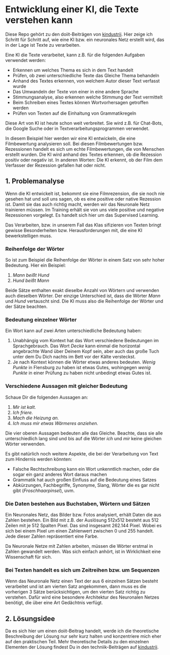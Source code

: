 # Entwicklung einer KI, die Texte verstehen kann

Diese Repo gehört zu den doiit-Beiträgen von [kindustrii](https://www.kindustrii.de).
Hier zeige ich Schritt für Schritt auf, wie eine KI bzw. ein neuronales Netz erstellt wird, das in der Lage ist Texte zu verarbeiten.

Eine KI die Texte verarbeitet, kann z.B. für die folgenden Aufgaben verwendet werden:
- Erkennen um welches Thema es sich in dem Text handelt
- Prüfen, ob zwei unterschiedliche Texte das Gleiche Thema behandeln
- Anhand des Textes erkennen, von welchem Autor dieser Text verfasst wurde
- Das Umwandeln der Texte von einer in eine andere Sprache 
- Stimmungsanalyse, also erkennen welche Stimmung der Text vermittelt
- Beim Schreiben eines Textes können Wortvorhersagen getroffen werden
- Prüfen von Texten auf die Einhaltung von Grammatikregeln

Diese Art von KI ist heute schon weit verbreitet. Sie wird z.B. für Chat-Bots, die Google Suche oder in Textverarbeitungsprogrammen verwendet.

In diesem Beispiel hier werden wir eine KI entwickeln, die eine Filmbewertung analysieren soll. Bei diesen Filmbewertungen bzw. Rezessionen handelt es sich um echte Filmbewertungen, die von Menschen erstellt wurden. Die KI wird anhand des Textes erkennen, ob die Rezession positiv oder negativ ist. In anderen Worten: Die KI erkennt, ob der Film dem Verfasser der Rezession gefallen hat oder nicht.

## 1. Problemanalyse 

Wenn die KI entwickelt ist, bekommt sie eine Filmrezension, die sie noch nie gesehen hat und soll uns sagen, ob es eine positive oder native Rezession ist. Damit sie das auch richtig macht, werden wir das Neuronale Netz trainieren müssen. Im Training erhält sie von uns viele positive und negative Rezessionen vorgelegt. Es handelt sich hier um das Supervised Learning.

Das Verarbeiten, bzw. in unserem Fall das Klas
sifizieren von Texten bringt gewisse Besonderheiten bzw. Herausforderungen mit, die eine KI bewerkstelligen muss. 

### Reihenfolge der Wörter

So ist zum Beispiel die Reihenfolge der Wörter in einem Satz von sehr hoher Bedeutung. Hier ein Beispiel:
1. *Mann beißt Hund*
2. *Hund beißt Mann*

Beide Sätze enthalten exakt dieselbe Anzahl von Wörtern und verwenden auch dieselben Wörter. Der einzige Unterschied ist, dass die Wörter *Mann* und *Hund* vertauscht sind. Die KI muss also die Reihenfolge der Wörter und der Sätze beachten.

### Bedeutung einzelner Wörter

Ein Wort kann auf zwei Arten unterschiedliche Bedeutung haben:
1. Unabhängig vom Kontext hat das Wort verschiedene Bedeutungen im Sprachgebrauch. Das Wort *Decke* kann einmal die horizontal angebrachte Wand über Deinem Kopf sein, aber auch das große Tuch unter dem Du Dich nachts im Bett vor der Kälte versteckst.
2. Je nach Kontext können die Wörter etwas anderes bedeuten. *Wenig Punkte* in Flensburg zu haben ist etwas Gutes, wohingegen *wenig Punkte* in einer Prüfung zu haben nicht unbedingt etwas Gutes ist.

### Verschiedene Aussagen mit gleicher Bedeutung

Schaue Dir die folgenden Aussagen an:
1. *Mir ist kalt.*
2. *Ich friere.*
3. *Mach die Heizung an.*
4. *Ich muss mir etwas Wärmeres anziehen.*

Die vier oberen Aussagen bedeuten alle das Gleiche. Beachte, dass sie alle unterschiedlich lang sind und bis auf die Wörter *ich* und *mir* keine gleichen Wörter verwenden.

Es gibt natürlich noch weitere Aspekte, die bei der Verarbeitung von Text zum Hindernis werden könnten:
- Falsche Rechtschreibung kann ein Wort unkenntlich machen, oder die sogar ein ganz anderes Wort daraus machen
- Grammatik hat auch großen Einfluss auf die Bedeutung eines Satzes
- Abkürzungen, Fachbegriffe, Synonyme, Slang, Wörter die es gar nicht gibt (*Froschhaarpinsel*), uvm.

### Die Daten bestehen aus Buchstaben, Wörtern und Sätzen 

Ein Neuronales Netz, das Bilder bzw. Fotos analysiert, erhält Daten die aus Zahlen bestehen. Ein Bild mit z.B. der Auslösung 512x512 besteht aus 512 Zeilen mit je 512 Spalten Pixel. Das sind insgesamt 262.144 Pixel. Wobei es sich bei einem Pixel um einen Zahlenwert zwischen 0 und 255 handelt. Jede dieser Zahlen repräsentiert eine Farbe.

Da Neuronale Netze mit Zahlen arbeiten, müssen die Wörter erstmal in Zahlen gewandelt werden. Was sich einfach anhört, ist in Wirklichkeit eine Wissenschaft für sich.

### Bei Texten handelt es sich um Zeitreihen bzw. um Sequenzen

Wenn das Neuronale Netz einen Text der aus 6 einzelnen Sätzen besteht verarbeitet und ist am vierten Satz angekommen, dann muss es die vorherigen 3 Sätze berücksichtigen, um den vierten Satz richtig zu verstehen. Dafür wird eine besondere Architektur des Neuronalen Netzes benötigt, die über eine Art Gedächtnis verfügt.

## 2. Lösungsidee

Da es sich hier um einen doiit-Beitrag handelt, werde ich die theoretische Beschreibung der Lösung nur sehr kurz halten und konzentriere mich eher auf den praktischen Teil. Mehr theoretische Details zu den einzelnen Elementen der Lösung findest Du in den techniik-Beiträgen auf [kindustrii](https://www.kindustrii.de).


